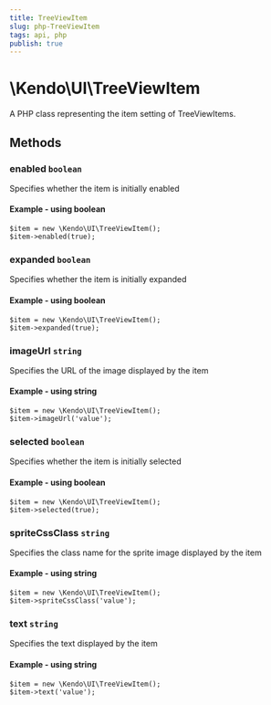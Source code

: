 ```yaml
---
title: TreeViewItem
slug: php-TreeViewItem
tags: api, php
publish: true
---
```


# \Kendo\UI\TreeViewItem

A PHP class representing the item setting of TreeViewItems.


## Methods

### enabled `boolean`

Specifies whether the item is initially enabled


#### Example - using boolean
    $item = new \Kendo\UI\TreeViewItem();
    $item->enabled(true);

### expanded `boolean`

Specifies whether the item is initially expanded


#### Example - using boolean
    $item = new \Kendo\UI\TreeViewItem();
    $item->expanded(true);

### imageUrl `string`

Specifies the URL of the image displayed by the item


#### Example - using string
    $item = new \Kendo\UI\TreeViewItem();
    $item->imageUrl('value');

### selected `boolean`

Specifies whether the item is initially selected


#### Example - using boolean
    $item = new \Kendo\UI\TreeViewItem();
    $item->selected(true);

### spriteCssClass `string`

Specifies the class name for the sprite image displayed by the item


#### Example - using string
    $item = new \Kendo\UI\TreeViewItem();
    $item->spriteCssClass('value');

### text `string`

Specifies the text displayed by the item


#### Example - using string
    $item = new \Kendo\UI\TreeViewItem();
    $item->text('value');

